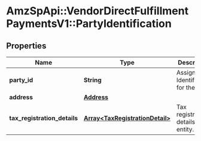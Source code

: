 # AmzSpApi::VendorDirectFulfillmentPaymentsV1::PartyIdentification

## Properties
Name | Type | Description | Notes
------------ | ------------- | ------------- | -------------
**party_id** | **String** | Assigned Identification for the party. | 
**address** | [**Address**](Address.md) |  | [optional] 
**tax_registration_details** | [**Array&lt;TaxRegistrationDetail&gt;**](TaxRegistrationDetail.md) | Tax registration details of the entity. | [optional] 

